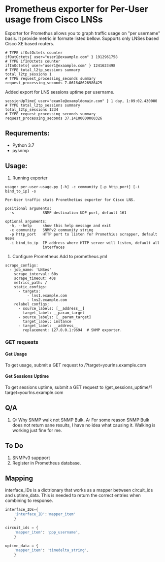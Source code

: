 # Prometheus exporter for Per-User usage from Cisco LNSs

Exporter for Promethus allows you to graph traffic usage on "per username" basis. It provide metric in formate listed bellow. Supports only LNSes
based Cisco XE based routers.

```
# TYPE ifOutOctets counter
ifOutOctets{ user="user1@exaample.com" } 1912961758
# TYPE ifInOctets counter
ifInOctets{ user="user1@exaample.com" } 1241623498
# TYPE total_l2tp_sessions summary
total_l2tp_sessions 1
# TYPE request_processing_seconds summary
request_processing_seconds 7.061648626986425
```

Added export for LNS sessions uptime per username. 

```shell
sessionUpTime{ user="examle@exampldomain.com" } 1 day, 1:09:02.430000
# TYPE total_l2tp_sessions summary
total_l2tp_sessions 1234
# TYPE request_processing_seconds summary
request_processing_seconds 37.14100000000326

```

## Requrements:

* Python 3.7
* pysnmp

## Usage:

1. Running exporter

```
usage: per-user-usage.py [-h] -c community [-p http_port] [-i bind_to_ip] -s

Per-User traffic stats Pronethetius exporter for Cisco LNS.

positional arguments:
  -s             SNMP destination UDP port, default 161

optional arguments:
  -h, --help     show this help message and exit
  -c community   SNMPv2 community string
  -p http_port   HTTP port to listen for Promethius scrapper, default 9694
  -i bind_to_ip  IP address where HTTP server will listen, default all
                 interfaces
```

1. Configure Prometheus
   Add to prometheus.yml

```
scrape_configs:
  - job_name: 'LNSes'
    scrape_interval: 60s
    scrape_timeout: 40s
    metrics_path: /
    static_configs:
      - targets:
          - lns1.example.com
          - lns2.example.com
    relabel_configs:
      - source_labels: [__address__]
        target_label: __param_target
      - source_labels: [__param_target]
        target_label: instance
      - target_label: __address__
        replacement: 127.0.0.1:9694  # SNMP exporter.
```

### GET requests

#### Get Usage

To get usage, submit a GET request to /?target=yourlns.example.com

#### Get Sessions Uptime

To get sessions uptime, submit a GET request to /get_sessions_uptime/?target=yourlns.example.com

## Q/A

1. Q: Why SNMP walk not SNMP Bulk.
   A: For some reason SNMP Bulk does not return sane results, I have no idea what causing it. Walking is working just fine for me.

## To Do

1. SNMPv3 suppport
2. Register in Prometheus database.

## Mapping

interface_IDs is a dictrionary that works as a mapper between circuit_ids and uptime_data. This is needed to return the correct entries when combining
to response.

```python
interface_IDs={
    'interface_ID':'mapper_item'
    }
```

```python
circuit_ids = {
    'mapper_item': 'ppp_username',
    }
```

```python
uptime_data = {
    'mapper_item': 'timedelta_string',
    }
```
